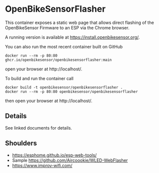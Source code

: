 # OpenBikeSensorFlasher

This container exposes a static web page that allows direct 
flashing of the OpenBikeSensor Firmware to an ESP via the 
Chrome browser.

A running version is available at https://install.openbikesensor.org/.

You can also run the most recent container built on GitHub

    docker run --rm -p 80:80 ghcr.io/openbikesensor/openbikesensorflasher:main

open your browser at http://localhost/.

To build and run the container call

    docker build -t openbikesensor/openbikesensorflasher .
    docker run --rm -p 80:80 openbikesensor/openbikesensorflasher

then open your browser at http://localhost/.

## Details 

See linked documents for details.


## Shoulders

- https://esphome.github.io/esp-web-tools/
- Sample https://github.com/Aircoookie/WLED-WebFlasher
- https://www.improv-wifi.com/

